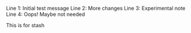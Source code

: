 Line 1: Initial test message
Line 2: More changes
Line 3: Experimental note
Line 4: Oops! Maybe not needed

This is for stash

